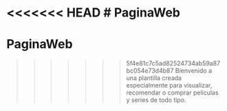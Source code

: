 <<<<<<< HEAD
﻿# PaginaWeb
=======
# PaginaWeb
>>>>>>> 5f4e81c7c5ad82524734ab59a87bc054e73d4b87
Bienvenido a una plantilla creada especialmente para visualizar, recomendar o comprar películas y series de todo tipo.
